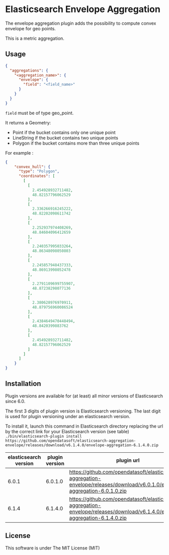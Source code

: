Elasticsearch Envelope Aggregation
==================================

The envelope aggregation plugin adds the possibility to compute convex envelope for geo points.

This is a metric aggregation.

Usage
-----

```json
{
  "aggregations": {
    "<aggregation_name>": {
      "envelope": {
        "field": "<field_name>"
      }
    }
  }
}
```

`field` must be of type geo_point.

It returns a Geometry:

- Point if the bucket contains only one unique point
- LineString if the bucket contains two unique points
- Polygon if the bucket contains more than three unique points

For example :

```json
{
    "convex_hull": {
      "type": "Polygon",
      "coordinates": [
        [
          [
            2.454928932711482,
            48.82157796062529
          ],
          [
            2.336266916245222,
            48.82202098611742
          ],
          [
            2.252937974408269,
            48.84604096412659
          ],
          [
            2.240357995033264,
            48.86348098050803
          ],
          [
            2.245857948437333,
            48.86913998052478
          ],
          [
            2.2791109699755907,
            48.87238298077136
          ],
          [
            2.380628976970911,
            48.879756960086524
          ],
          [
            2.4384649470448494,
            48.8420399883762
          ],
          [
            2.454928932711482,
            48.82157796062529
          ]
        ]
      ]
    }
}
```

Installation
------------

Plugin versions are available for (at least) all minor versions of Elasticsearch since 6.0.

The first 3 digits of plugin version is Elasticsearch versioning. The last digit is used for plugin versioning under an elasticsearch version.

To install it, launch this command in Elasticsearch directory replacing the url by the correct link for your Elasticsearch version (see table)
`./bin/elasticsearch-plugin install https://github.com/opendatasoft/elasticsearch-aggregation-envelope/releases/download/v6.1.4.0/envelope-aggregation-6.1.4.0.zip`

| elasticsearch version | plugin version | plugin url |
| --------------------- | -------------- | ---------- |
| 6.0.1 | 6.0.1.0 | https://github.com/opendatasoft/elasticsearch-aggregation-envelope/releases/download/v6.0.1.0/envelope-aggregation-6.0.1.0.zip |
| 6.1.4 | 6.1.4.0 | https://github.com/opendatasoft/elasticsearch-aggregation-envelope/releases/download/v6.1.4.0/envelope-aggregation-6.1.4.0.zip |



License
-------

This software is under The MIT License (MIT)